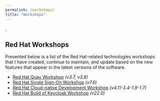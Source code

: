 ```yaml
---
permalink: /workshops/
title: "Workshops"
---
```


.

## Red Hat Workshops

Presented below is a list of the Red Hat-related technologies workshops that I have created, continue to maintain, and update based on the new features that appear in the latest versions of the software.

* [Red Hat Quay Workshop](/quay-workshop) *(v3.7, v3.8)*
* [Red Hat Single Sign-On Workshop](/rhsso-workshop) *(v7.6)*
* [Red Hat Cloud-native Development Workshop](/cloud-native-development-workshop) *(v4.11-3.4-1.9-1.7)*
* [Red Hat Build of Keycloak Workshop](/rhbk-workshop) *(v22.0)*
